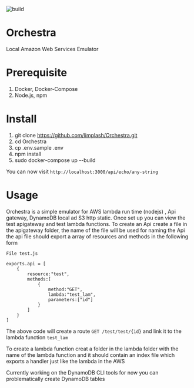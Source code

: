 ![build](https://github.com/limplash/Orchestra/workflows/build/badge.svg)
# Orchestra
Local Amazon Web Services Emulator

# Prerequisite

1. Docker, Docker-Compose
2. Node.js, npm

# Install 

1. git clone https://github.com/limplash/Orchestra.git
2. cd Orchestra
3. cp .env.sample .env
4. npm install
5. sudo docker-compose up --build

You can now visit `http://localhost:3000/api/echo/any-string` 

# Usage

Orchestra is a simple emulator for AWS lambda run time (nodejs) , Api gateway, DynamoDB local ad S3 http static. Once set up you can view the test apigateway and test lambda functions.
To create an Api create a file in the apigateway folder, the name of the file will be used for naming the Api the api file should export a array of resources and methods in the following form 

```
File test.js

exports.api = [
	{
		resource:"test",
		methods:[
			{
				method:"GET",
				lambda:"test_lam",
				parameters:["id"]
			}
		]
	}
]
```
The above code will create a route `GET /test/test/{id}` and link it to the lambda function `test_lam` 

To create a lambda function creat a folder in the lambda folder with the name of the lambda function and it should contain an index file which exports a handler just like the lambda in the AWS 

Currently working on the DynamoDB CLI tools for now you can problematically create DynamoDB tables 
